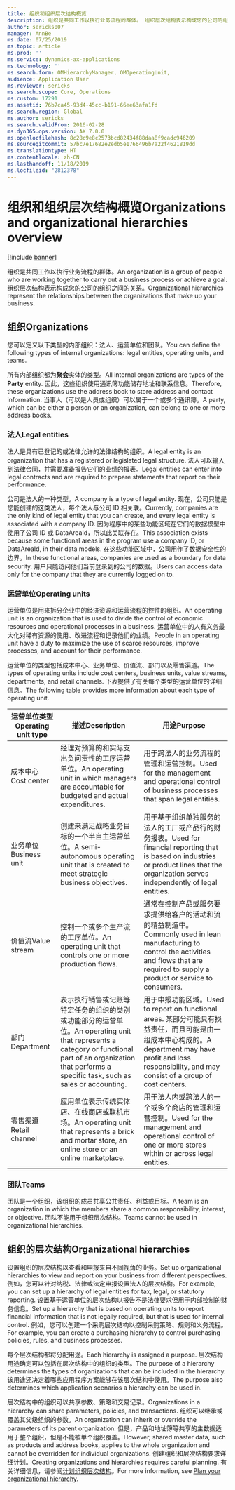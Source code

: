 ```yaml
---
title: 组织和组织层次结构概览
description: 组织是共同工作以执行业务流程的群体。 组织层次结构表示构成您的公司的组织之间的关系。
author: sericks007
manager: AnnBe
ms.date: 07/25/2019
ms.topic: article
ms.prod: ''
ms.service: dynamics-ax-applications
ms.technology: ''
ms.search.form: OMHierarchyManager, OMOperatingUnit,
audience: Application User
ms.reviewer: sericks
ms.search.scope: Core, Operations
ms.custom: 17291
ms.assetid: 76b7ca45-93d4-45cc-b191-66ee63afa1fd
ms.search.region: Global
ms.author: sericks
ms.search.validFrom: 2016-02-28
ms.dyn365.ops.version: AX 7.0.0
ms.openlocfilehash: 8c28c9e8c2573bcd82434f88daa8f9cadc946209
ms.sourcegitcommit: 57bc7e17682e2edb5e1766496b7a22f4621819dd
ms.translationtype: HT
ms.contentlocale: zh-CN
ms.lasthandoff: 11/18/2019
ms.locfileid: "2812378"
---
```

# <a name="organizations-and-organizational-hierarchies-overview"></a><span data-ttu-id="06d7c-104">组织和组织层次结构概览</span><span class="sxs-lookup"><span data-stu-id="06d7c-104">Organizations and organizational hierarchies overview</span></span>

[!include [banner](../includes/banner.md)]

<span data-ttu-id="06d7c-105">组织是共同工作以执行业务流程的群体。</span><span class="sxs-lookup"><span data-stu-id="06d7c-105">An organization is a group of people who are working together to carry out a business process or achieve a goal.</span></span> <span data-ttu-id="06d7c-106">组织层次结构表示构成您的公司的组织之间的关系。</span><span class="sxs-lookup"><span data-stu-id="06d7c-106">Organizational hierarchies represent the relationships between the organizations that make up your business.</span></span>

## <a name="organizations"></a><span data-ttu-id="06d7c-107">组织</span><span class="sxs-lookup"><span data-stu-id="06d7c-107">Organizations</span></span>

<span data-ttu-id="06d7c-108">您可以定义以下类型的内部组织：法人、运营单位和团队。</span><span class="sxs-lookup"><span data-stu-id="06d7c-108">You can define the following types of internal organizations: legal entities, operating units, and teams.</span></span>

<span data-ttu-id="06d7c-109">所有内部组织都为**聚会**实体的类型。</span><span class="sxs-lookup"><span data-stu-id="06d7c-109">All internal organizations are types of the **Party** entity.</span></span> <span data-ttu-id="06d7c-110">因此，这些组织使用通讯簿功能储存地址和联系信息。</span><span class="sxs-lookup"><span data-stu-id="06d7c-110">Therefore, these organizations use the address book to store address and contact information.</span></span> <span data-ttu-id="06d7c-111">当事人（可以是人员或组织）可以属于一个或多个通讯簿。</span><span class="sxs-lookup"><span data-stu-id="06d7c-111">A party, which can be either a person or an organization, can belong to one or more address books.</span></span>

### <a name="legal-entities"></a><span data-ttu-id="06d7c-112">法人</span><span class="sxs-lookup"><span data-stu-id="06d7c-112">Legal entities</span></span>

<span data-ttu-id="06d7c-113">法人是具有已登记的或法律允许的法律结构的组织。</span><span class="sxs-lookup"><span data-stu-id="06d7c-113">A legal entity is an organization that has a registered or legislated legal structure.</span></span> <span data-ttu-id="06d7c-114">法人可以输入到法律合同，并需要准备报告它们的业绩的报表。</span><span class="sxs-lookup"><span data-stu-id="06d7c-114">Legal entities can enter into legal contracts and are required to prepare statements that report on their performance.</span></span>

<span data-ttu-id="06d7c-115">公司是法人的一种类型。</span><span class="sxs-lookup"><span data-stu-id="06d7c-115">A company is a type of legal entity.</span></span> <span data-ttu-id="06d7c-116">现在，公司只能是您能创建的这类法人，每个法人与公司 ID 相关联。</span><span class="sxs-lookup"><span data-stu-id="06d7c-116">Currently, companies are the only kind of legal entity that you can create, and every legal entity is associated with a company ID.</span></span> <span data-ttu-id="06d7c-117">因为程序中的某些功能区域在它们的数据模型中使用了公司 ID 或 DataAreaId，所以此关联存在。</span><span class="sxs-lookup"><span data-stu-id="06d7c-117">This association exists because some functional areas in the program use a company ID, or DataAreaId, in their data models.</span></span> <span data-ttu-id="06d7c-118">在这些功能区域中，公司用作了数据安全性的边界。</span><span class="sxs-lookup"><span data-stu-id="06d7c-118">In these functional areas, companies are used as a boundary for data security.</span></span> <span data-ttu-id="06d7c-119">用户只能访问他们当前登录到的公司的数据。</span><span class="sxs-lookup"><span data-stu-id="06d7c-119">Users can access data only for the company that they are currently logged on to.</span></span>

### <a name="operating-units"></a><span data-ttu-id="06d7c-120">运营单位</span><span class="sxs-lookup"><span data-stu-id="06d7c-120">Operating units</span></span>

<span data-ttu-id="06d7c-121">运营单位是用来拆分企业中的经济资源和运营流程的控件的组织。</span><span class="sxs-lookup"><span data-stu-id="06d7c-121">An operating unit is an organization that is used to divide the control of economic resources and operational processes in a business.</span></span> <span data-ttu-id="06d7c-122">运营单位中的人有义务最大化对稀有资源的使用、改进流程和记录他们的业绩。</span><span class="sxs-lookup"><span data-stu-id="06d7c-122">People in an operating unit have a duty to maximize the use of scarce resources, improve processes, and account for their performance.</span></span>

<span data-ttu-id="06d7c-123">运营单位的类型包括成本中心、业务单位、价值流、部门以及零售渠道。</span><span class="sxs-lookup"><span data-stu-id="06d7c-123">The types of operating units include cost centers, business units, value streams, departments, and retail channels.</span></span> <span data-ttu-id="06d7c-124">下表提供了有关每个类型的运营单位的详细信息。</span><span class="sxs-lookup"><span data-stu-id="06d7c-124">The following table provides more information about each type of operating unit.</span></span>

| <span data-ttu-id="06d7c-125">运营单位类型</span><span class="sxs-lookup"><span data-stu-id="06d7c-125">Operating unit type</span></span> | <span data-ttu-id="06d7c-126">描述</span><span class="sxs-lookup"><span data-stu-id="06d7c-126">Description</span></span> | <span data-ttu-id="06d7c-127">用途</span><span class="sxs-lookup"><span data-stu-id="06d7c-127">Purpose</span></span> |
|---------------------|-------------|---------|
| <span data-ttu-id="06d7c-128">成本中心</span><span class="sxs-lookup"><span data-stu-id="06d7c-128">Cost center</span></span>         | <span data-ttu-id="06d7c-129">经理对预算的和实际支出负问责性的工序运营单位。</span><span class="sxs-lookup"><span data-stu-id="06d7c-129">An operating unit in which managers are accountable for budgeted and actual expenditures.</span></span> | <span data-ttu-id="06d7c-130">用于跨法人的业务流程的管理和运营控制。</span><span class="sxs-lookup"><span data-stu-id="06d7c-130">Used for the management and operational control of business processes that span legal entities.</span></span> |
| <span data-ttu-id="06d7c-131">业务单位</span><span class="sxs-lookup"><span data-stu-id="06d7c-131">Business unit</span></span>       | <span data-ttu-id="06d7c-132">创建来满足战略业务目标的一个半自主运营单位。</span><span class="sxs-lookup"><span data-stu-id="06d7c-132">A semi-autonomous operating unit that is created to meet strategic business objectives.</span></span> | <span data-ttu-id="06d7c-133">用于基于组织单独服务的法人的工厂或产品行的财务报表。</span><span class="sxs-lookup"><span data-stu-id="06d7c-133">Used for financial reporting that is based on industries or product lines that the organization serves independently of legal entities.</span></span> |
| <span data-ttu-id="06d7c-134">价值流</span><span class="sxs-lookup"><span data-stu-id="06d7c-134">Value stream</span></span>        | <span data-ttu-id="06d7c-135">控制一个或多个生产流的工序单位。</span><span class="sxs-lookup"><span data-stu-id="06d7c-135">An operating unit that controls one or more production flows.</span></span> | <span data-ttu-id="06d7c-136">通常在控制产品或服务要求提供给客户的活动和流的精益制造中。</span><span class="sxs-lookup"><span data-stu-id="06d7c-136">Commonly used in lean manufacturing to control the activities and flows that are required to supply a product or service to consumers.</span></span> |
| <span data-ttu-id="06d7c-137">部门</span><span class="sxs-lookup"><span data-stu-id="06d7c-137">Department</span></span>          | <span data-ttu-id="06d7c-138">表示执行销售或记账等特定任务的组织的类别或功能部分的运营单位。</span><span class="sxs-lookup"><span data-stu-id="06d7c-138">An operating unit that represents a category or functional part of an organization that performs a specific task, such as sales or accounting.</span></span> | <span data-ttu-id="06d7c-139">用于申报功能区域。</span><span class="sxs-lookup"><span data-stu-id="06d7c-139">Used to report on functional areas.</span></span> <span data-ttu-id="06d7c-140">某部分可能具有损益责任，而且可能是由一组成本中心构成的。</span><span class="sxs-lookup"><span data-stu-id="06d7c-140">A department may have profit and loss responsibility, and may consist of a group of cost centers.</span></span> |
| <span data-ttu-id="06d7c-141">零售渠道</span><span class="sxs-lookup"><span data-stu-id="06d7c-141">Retail channel</span></span>      | <span data-ttu-id="06d7c-142">应用单位表示传统实体店、在线商店或联机市场。</span><span class="sxs-lookup"><span data-stu-id="06d7c-142">An operating unit that represents a brick and mortar store, an online store or an online marketplace.</span></span> | <span data-ttu-id="06d7c-143">用于法人内或跨法人的一个或多个商店的管理和运营控制。</span><span class="sxs-lookup"><span data-stu-id="06d7c-143">Used for the management and operational control of one or more stores within or across legal entities.</span></span> |

### <a name="teams"></a><span data-ttu-id="06d7c-144">团队</span><span class="sxs-lookup"><span data-stu-id="06d7c-144">Teams</span></span>

<span data-ttu-id="06d7c-145">团队是一个组织，该组织的成员共享公共责任、利益或目标。</span><span class="sxs-lookup"><span data-stu-id="06d7c-145">A team is an organization in which the members share a common responsibility, interest, or objective.</span></span> <span data-ttu-id="06d7c-146">团队不能用于组织层次结构。</span><span class="sxs-lookup"><span data-stu-id="06d7c-146">Teams cannot be used in organizational hierarchies.</span></span>

## <a name="organizational-hierarchies"></a><span data-ttu-id="06d7c-147">组织的层次结构</span><span class="sxs-lookup"><span data-stu-id="06d7c-147">Organizational hierarchies</span></span>

<span data-ttu-id="06d7c-148">设置组织的层次结构以查看和申报来自不同视角的业务。</span><span class="sxs-lookup"><span data-stu-id="06d7c-148">Set up organizational hierarchies to view and report on your business from different perspectives.</span></span> <span data-ttu-id="06d7c-149">例如，您可以针对纳税、法律或法定申报设置法人的层次结构。</span><span class="sxs-lookup"><span data-stu-id="06d7c-149">For example, you can set up a hierarchy of legal entities for tax, legal, or statutory reporting.</span></span> <span data-ttu-id="06d7c-150">设置基于运营单位的层次结构以报告不是法律要求但用于内部控制的财务信息。</span><span class="sxs-lookup"><span data-stu-id="06d7c-150">Set up a hierarchy that is based on operating units to report financial information that is not legally required, but that is used for internal control.</span></span> <span data-ttu-id="06d7c-151">例如，您可以创建一个采购层次结构以控制采购策略、规则和义务流程。</span><span class="sxs-lookup"><span data-stu-id="06d7c-151">For example, you can create a purchasing hierarchy to control purchasing policies, rules, and business processes.</span></span>

<span data-ttu-id="06d7c-152">每个层次结构都将分配用途。</span><span class="sxs-lookup"><span data-stu-id="06d7c-152">Each hierarchy is assigned a purpose.</span></span> <span data-ttu-id="06d7c-153">层次结构用途确定可以包括在层次结构中的组织的类型。</span><span class="sxs-lookup"><span data-stu-id="06d7c-153">The purpose of a hierarchy determines the types of organizations that can be included in the hierarchy.</span></span> <span data-ttu-id="06d7c-154">该用途还决定着哪些应用程序方案能够在该层次结构中使用。</span><span class="sxs-lookup"><span data-stu-id="06d7c-154">The purpose also determines which application scenarios a hierarchy can be used in.</span></span>

<span data-ttu-id="06d7c-155">层次结构中的组织可以共享参数、策略和交易记录。</span><span class="sxs-lookup"><span data-stu-id="06d7c-155">Organizations in a hierarchy can share parameters, policies, and transactions.</span></span> <span data-ttu-id="06d7c-156">组织可以继承或覆盖其父级组织的参数。</span><span class="sxs-lookup"><span data-stu-id="06d7c-156">An organization can inherit or override the parameters of its parent organization.</span></span> <span data-ttu-id="06d7c-157">但是，产品和地址簿等共享的主数据适用于整个组织，但是不能被单个组织覆盖。</span><span class="sxs-lookup"><span data-stu-id="06d7c-157">However, shared master data, such as products and address books, applies to the whole organization and cannot be overridden for individual organizations.</span></span> <span data-ttu-id="06d7c-158">创建组织和层次结构要求详细计划。</span><span class="sxs-lookup"><span data-stu-id="06d7c-158">Creating organizations and hierarchies requires careful planning.</span></span> <span data-ttu-id="06d7c-159">有关详细信息，请参阅[计划组织层次结构](plan-organizational-hierarchy.md)。</span><span class="sxs-lookup"><span data-stu-id="06d7c-159">For more information, see [Plan your organizational hierarchy](plan-organizational-hierarchy.md).</span></span>
